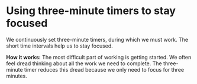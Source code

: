 # Using three-minute timers to stay focused  

We continuously set three-minute timers, during which we must work. The short time intervals help us to stay focused.  


**How it works:** The most difficult part of working is getting started. We often feel dread thinking about all the work we need to complete. The three-minute timer reduces this dread because we only need to focus for three minutes. 
